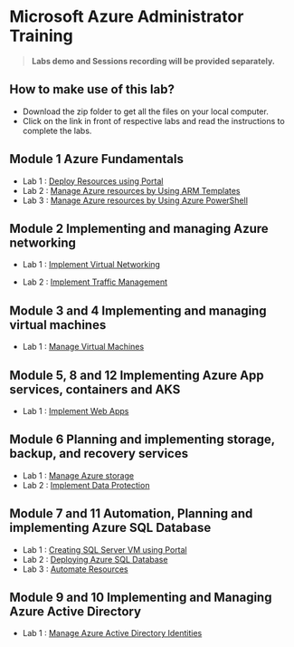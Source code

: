 # Microsoft Azure Administrator Training

> **Labs demo and Sessions recording will be provided separately.**


## How to make use of this lab?

- Download the zip folder to get all the files on your local computer.
- Click on the link in front of respective labs and read the instructions to complete the labs.

## Module 1 Azure Fundamentals
- Lab 1 : [Deploy Resources using Portal](https://github.com/ashishrajsrivastava/empiredatasystems-az-admin-labs/blob/master/Module%201%20Introduction%20to%20Azure/LAB_03a-Manage_Azure_Resources_by_Using_the_Azure_Portal.md)
- Lab 2 : [Manage Azure resources by Using ARM Templates](https://github.com/ashishrajsrivastava/empiredatasystems-az-admin-labs/blob/master/Module%201%20Introduction%20to%20Azure/LAB_03b-Manage_Azure_Resources_by_Using_ARM_Templates.md)
- Lab 3 : [Manage Azure resources by Using Azure PowerShell](https://github.com/ashishrajsrivastava/empiredatasystems-az-admin-labs/blob/master/Module%201%20Introduction%20to%20Azure/LAB_03b-Manage_Azure_Resources_by_Using_ARM_Templates.md)

## Module 2 Implementing and managing Azure networking

- Lab 1 : [Implement Virtual Networking](https://github.com/ashishrajsrivastava/empiredatasystems-az-admin-labs/blob/master/Module%202%20Implementing%20and%20managing%20Azure%20networking/LAB_04-Implement_Virtual_Networking.md)

- Lab 2 : [Implement Traffic Management](https://github.com/ashishrajsrivastava/empiredatasystems-az-admin-labs/blob/master/Module%202%20Implementing%20and%20managing%20Azure%20networking/LAB_06-Implement_Network_Traffic_Management.md)

## Module 3 and 4 Implementing and managing virtual machines

- Lab 1 : [Manage Virtual Machines](https://github.com/ashishrajsrivastava/empiredatasystems-az-admin-labs/blob/master/Module%203%20and%204%20Implementing%20and%20managing%20virtual%20machines/Manage_Virtual_Machines.md)

## Module 5, 8 and 12 Implementing Azure App services, containers and AKS

- Lab 1 : [Implement Web Apps](https://github.com/ashishrajsrivastava/empiredatasystems-az-admin-labs/blob/master/Module%205%2C%208%20and%2012%20Implementing%20Azure%20App%20services%2C%20containers%20and%20AKS/Implement_Web_Apps.md)

## Module 6 Planning and implementing storage, backup, and recovery services

- Lab 1 : [Manage Azure storage](https://github.com/ashishrajsrivastava/empiredatasystems-az-admin-labs/blob/master/Module%206%20Planning%20and%20implementing%20storage%2C%20backup%2C%20and%20recovery%20services/Manage_Azure_Storage.md)
- Lab 2 : [Implement Data Protection](https://github.com/ashishrajsrivastava/empiredatasystems-az-admin-labs/blob/master/Module%206%20Planning%20and%20implementing%20storage%2C%20backup%2C%20and%20recovery%20services/Implement_Data_Protection.md)

## Module 7 and 11 Automation, Planning and implementing Azure SQL Database

- Lab 1 : [Creating SQL Server VM using Portal](https://github.com/ashishrajsrivastava/empiredatasystems-az-admin-labs/blob/master/Module%207%20and%2011%20Automation%2C%20Planning%20and%20implementing%20Azure%20SQL%20Database/Instructions/Labs/DP-300_01_lab.md)
- Lab 2 : [Deploying Azure SQL Database](https://github.com/ashishrajsrivastava/empiredatasystems-az-admin-labs/blob/master/Module%207%20and%2011%20Automation%2C%20Planning%20and%20implementing%20Azure%20SQL%20Database/Instructions/Labs/DP-300_02_lab.md)
- Lab 3 : [Automate Resources](https://github.com/ashishrajsrivastava/empiredatasystems-az-admin-labs/blob/master/Module%207%20and%2011%20Automation%2C%20Planning%20and%20implementing%20Azure%20SQL%20Database/Instructions/Labs/DP-300_06_03_lab.md)

## Module 9 and 10 Implementing and Managing Azure Active Directory

- Lab 1 : [Manage Azure Active Directory Identities](https://github.com/ashishrajsrivastava/empiredatasystems-az-admin-labs/blob/master/Module%209%20and%2010%20Implementing%20and%20Managing%20Azure%20Active%20Directory/Manage_Azure_AD_Identities.md)